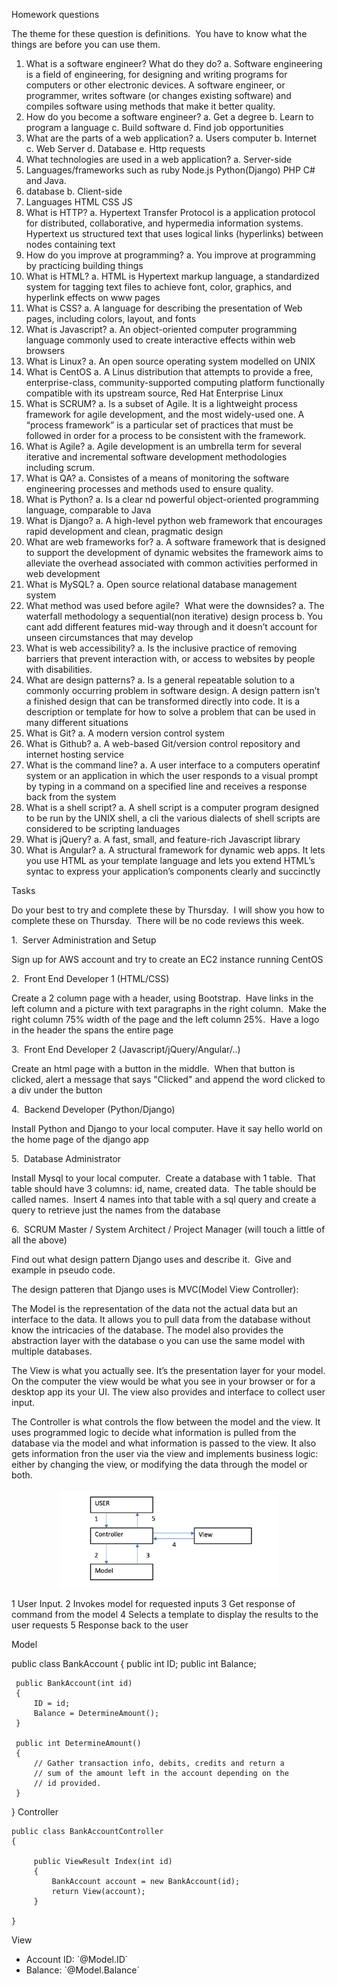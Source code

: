 Homework questions

The theme for these question is definitions.  You have to know what the things are before you can use them.  
1.	What is a software engineer? What do they do?
a.	Software engineering is a field of engineering, for designing and writing programs for computers or other electronic devices. A software engineer, or programmer, writes software (or changes existing software) and compiles software using methods that make it better quality.
2.	How do you become a software engineer?
a.	Get a degree
b.	Learn to program a language
c.	Build software
d.	Find job opportunities
3.	What are the parts of a web application?
a.	Users computer
b.	Internet
c.	Web Server
d.	Database
e.	Http requests
4.	What technologies are used in a web application?
a.	Server-side
1.	Languages/frameworks such as ruby Node.js Python(Django) PHP C# and Java.
2.	database
b.	Client-side
1.	Languages HTML CSS JS
5.	What is HTTP?
a.	Hypertext Transfer Protocol is a application protocol for distributed, collaborative, and hypermedia information systems. Hypertext us structured text that uses logical links (hyperlinks) between nodes containing text
6.	How do you improve at programming?
a.	You improve at programming by practicing building things
7.	What is HTML?
a.	HTML is Hypertext markup language, a standardized system for tagging text files to achieve font, color, graphics, and hyperlink effects on www pages
8.	What is CSS?
a.	A language for describing the presentation of Web pages, including colors, layout, and fonts
9.	What is Javascript?
a.	An object-oriented computer programming language commonly used to create interactive effects within web browsers
10.	What is Linux?
a.	An open source operating system modelled on UNIX
11.	What is CentOS
a.	A Linus distribution that attempts to provide a free, enterprise-class, community-supported computing platform functionally compatible with its upstream source, Red Hat Enterprise Linux
12.	What is SCRUM?
a.	Is a subset of Agile. It is a lightweight process framework for agile development, and the most widely-used one. A “process framework” is a particular set of practices that must be followed in order for a process to be consistent with the framework.
13.	What is Agile?
a.	Agile development is an umbrella term for several iterative and incremental software development methodologies including scrum.
14.	What is QA?
a.	Consistes of a means of monitoring the software engineering processes and methods used to ensure quality.
15.	What is Python?
a.	Is a clear nd powerful object-oriented programming language, comparable to Java
16.	What is Django?
a.	A high-level python web framework that encourages rapid development and clean, pragmatic design
17.	What are web frameworks for?
a.	A software framework that is designed to support the development of dynamic websites the framework aims to alleviate the overhead associated with common activities performed in web development
18.	What is MySQL?
a.	Open source relational database management system
19.	What method was used before agile?  What were the downsides?
a.	The waterfall methodology a sequential(non iterative) design process
b.	You cant add different features mid-way through and it doesn’t account for unseen circumstances that may develop
20.	What is web accessibility?
a.	Is the inclusive practice of removing barriers that prevent interaction with, or access to websites by people with disabilities.
21.	What are design patterns?
a.	Is a general repeatable solution to a commonly occurring problem in software design. A design pattern isn’t a finished design that can be transformed directly into code. It is a description or template for how to solve a problem that can be used in many different situations
22.	What is Git?
a.	A modern version control system
23.	What is Github?
a.	A web-based Git/version control repository and internet hosting service
24.	What is the command line?
a.	A user interface to a computers operatinf system or an application in which the user responds to a visual prompt by typing in a command on a specified line and receives a response back from the system
25.	What is a shell script?
a.	A shell script is a computer program designed to be run by the UNIX shell, a cli the various dialects of shell scripts are considered to be scripting landuages
26.	What is jQuery?
a.	A fast, small, and feature-rich Javascript library
27.	What is Angular?
a.	A structural framework for dynamic web apps. It lets you use HTML as your template language and lets you extend HTML’s syntac to express your application’s components clearly and succinctly


Tasks

Do your best to try and complete these by Thursday.  I will show you how to complete these on Thursday.  There will be no code reviews this week.


1.  Server Administration and Setup

Sign up for AWS account and try to create an EC2 instance running CentOS

2.  Front End Developer 1 (HTML/CSS)

Create a 2 column page with a header, using Bootstrap.  Have links in the left column and a picture with text paragraphs in the right column.  Make the right column 75% width of the page and the left column 25%.  Have a logo in the header the spans the entire page

3.  Front End Developer 2 (Javascript/jQuery/Angular/..)

Create an html page with a button in the middle.  When that button is clicked, alert a message that says "Clicked" and append the word clicked to a div under the button

4.  Backend Developer (Python/Django)

Install Python and Django to your local computer. Have it say hello world on the home page of the django app

5.  Database Administrator

Install Mysql to your local computer.  Create a database with 1 table.  That table should have 3 columns: id, name, created data.  The table should be called names.  Insert 4 names into that table with a sql query and create a query to retrieve just the names from the database

6.  SCRUM Master / System Architect / Project Manager (will touch a little of all the above)


Find out what design pattern Django uses and describe it.  Give and example in pseudo code. 

The design patteren that Django uses is MVC(Model View Controller):

The Model is the representation of the data not the actual data but an interface to the data. It allows you to pull data from the database without know the intricacies of the database. The model also provides the abstraction layer with the database o you can use the same model with multiple databases.

The View is what you actually see. It’s the presentation layer for your model. On the computer the view would be what you see in your browser or for a desktop app its your UI. The view also provides and interface to collect user input.

The Controller is what controls the flow between the model and the view. It uses programmed logic to decide what information is pulled from the database via the model and what information is passed to the view. It also gets information fron the user via the view and implements business logic: either by changing the view, or modifying the data through the model or both.
 
<p align="center">
  <img src="Homework1-mvc .png" width="350"/>
  
</p>


1	User Input.
2	Invokes model for requested inputs
3	Get response of command from the model
4	Selects a template to display the results to the user requests
5	Response back to the user


Model

public class BankAccount
{
     public int ID;
     public int Balance;

     public BankAccount(int id)
     {
         ID = id;
         Balance = DetermineAmount();
     }

     public int DetermineAmount()
     {
         // Gather transaction info, debits, credits and return a
         // sum of the amount left in the account depending on the
         // id provided.
     }
}
Controller

    public class BankAccountController
    {

         public ViewResult Index(int id)
         {
             BankAccount account = new BankAccount(id);
             return View(account);
         }

    }
View

<ul id="account-info">
   <li>Account ID: `@Model.ID`</li>    
   <li>Balance: `@Model.Balance`</li>
</ul>







